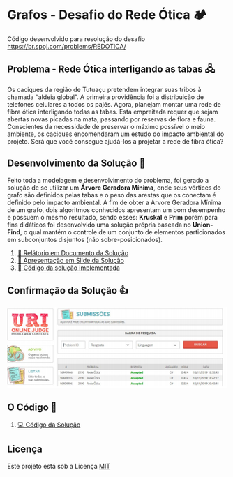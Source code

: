 # Grafos - Desafio do Rede Ótica 🏕️
Código desenvolvido para resolução do desafio https://br.spoj.com/problems/REDOTICA/

## Problema - Rede Ótica interligando as tabas 🖧
Os caciques da região de Tutuaçu pretendem integrar suas tribos à chamada “aldeia global”. A primeira providência foi a distribuição de telefones celulares a todos os pajés. Agora, planejam montar uma rede de fibra ótica interligando todas as tabas. Esta empreitada requer que sejam abertas novas picadas na mata, passando por reservas de flora e fauna. Conscientes da necessidade de preservar o máximo possível o meio ambiente, os caciques encomendaram um estudo do impacto ambiental do projeto. Será que você consegue ajudá-los a projetar a rede de fibra ótica?

## Desenvolvimento da Solução :dart:
Feito toda a modelagem e desenvolvimento do problema, foi gerado a solução de se utilizar um **Árvore Geradora Mínima**,  onde seus vértices do grafo são definidos pelas tabas e o peso das arestas que os conectam é definido pelo impacto ambiental. A fim de obter a Árvore Geradora Mínima de um grafo, dois algoritmos conhecidos apresentam um bom desempenho e possuem o mesmo resultado, sendo esses: **Kruskal** e **Prim** porém para fins didáticos foi desenvolvido uma solução própria baseada no **Union-Find**, o qual mantém o controle de um conjunto de elementos particionados em subconjuntos disjuntos (não sobre-posicionados).
1. [:orange_book: Relátorio em Documento da Solução](documento.pdf)
1. [:blue_book: Apresentação em Slide da Solução](apresentacao.pdf)
1. [:green_book: Código da solução implementada](codigo.cs)

## Confirmação da Solução :+1:
![image](image.png)

## O Código :pushpin:
1. [:computer: Código da Solução](codigo.cs)

## Licença
Este projeto está sob a Licença [MIT](LICENSE.md)
